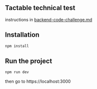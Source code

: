## Tactable technical test
instructions in [backend-code-challenge.md](./backend-code-challenge.md)

## Installation
```bash
npm install
```

## Run the project
```bash
npm run dev
```
then go to https://localhost:3000 